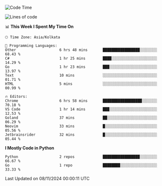 <!--START_SECTION:waka-->
![Code Time](http://img.shields.io/badge/Code%20Time-377%20hrs%2058%20mins-blue)

![Lines of code](https://img.shields.io/badge/From%20Hello%20World%20I%27ve%20Written-387%20lines%20of%20code-blue)

📊 **This Week I Spent My Time On** 

```text
🕑︎ Time Zone: Asia/Kolkata

💬 Programming Languages: 
Other                    6 hrs 48 mins       █████████████████░░░░░░░░   68.43 % 
C#                       1 hr 25 mins        ████░░░░░░░░░░░░░░░░░░░░░   14.29 % 
Go                       1 hr 23 mins        ███░░░░░░░░░░░░░░░░░░░░░░   13.97 % 
Text                     10 mins             ░░░░░░░░░░░░░░░░░░░░░░░░░   01.71 % 
HTML                     5 mins              ░░░░░░░░░░░░░░░░░░░░░░░░░   00.99 % 

🔥 Editors: 
Chrome                   6 hrs 58 mins       ██████████████████░░░░░░░   70.18 % 
VS Code                  1 hr 14 mins        ███░░░░░░░░░░░░░░░░░░░░░░   12.53 % 
Goland                   37 mins             ██░░░░░░░░░░░░░░░░░░░░░░░   06.29 % 
Neovim                   33 mins             █░░░░░░░░░░░░░░░░░░░░░░░░   05.56 % 
Jetbrainsrider           32 mins             █░░░░░░░░░░░░░░░░░░░░░░░░   05.44 % 
```

**I Mostly Code in Python** 

```text
Python                   2 repos             █████████████████░░░░░░░░   66.67 % 
Go                       1 repo              ████████░░░░░░░░░░░░░░░░░   33.33 % 
```




 Last Updated on 08/11/2024 00:00:11 UTC
<!--END_SECTION:waka-->

